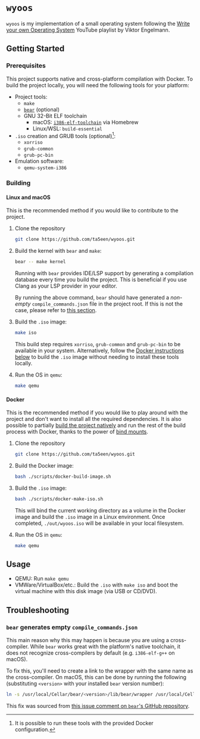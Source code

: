 # `wyoos`

`wyoos` is my implementation of a small operating system following the [Write
your own Operating System][wyoos-yt-playlist] YouTube playlist by Viktor
Engelmann.

## Getting Started

### Prerequisites

This project supports native and cross-platform compilation with Docker. To
build the project locally, you will need the following tools for your platform:

- Project tools:
  - `make`
  - [`bear`][bear-gh] (optional)
  - GNU 32-Bit ELF toolchain
    - macOS: [`i386-elf-toolchain`][i386-elf-toolchain] via Homebrew
    - Linux/WSL: `build-essential`
- `.iso` creation and GRUB tools (optional)[^1]:
  - `xorriso`
  - `grub-common`
  - `grub-pc-bin`
- Emulation software:
  - `qemu-system-i386`

[^1]: It is possible to run these tools with the provided Docker configuration.

### Building

#### Linux and macOS

This is the recommended method if you would like to contribute to the project.

1. Clone the repository

    ```sh
    git clone https://github.com/ta5een/wyoos.git
    ```

1. Build the kernel with `bear` and `make`:

    ```sh
    bear -- make kernel
    ```

    Running with `bear` provides IDE/LSP support by generating a compilation
    database every time you build the project. This is beneficial if you use
    Clang as your LSP provider in your editor.

    By running the above command, `bear` should have generated a *non-empty*
    `compile_commands.json` file in the project root. If this is not the case,
    please refer to [this section](#bear-generates-empty-compile_commandsjson).

1. Build the `.iso` image:

    ```sh
    make iso
    ```

    This build step requires `xorriso`, `grub-common` and `grub-pc-bin` to be
    available in your system. Alternatively, follow the [Docker instructions
    below](#docker) to build the `.iso` image without needing to install these
    tools locally.

1. Run the OS in `qemu`:

    ```sh
    make qemu
    ```

#### Docker

This is the recommended method if you would like to play around with the
project and don't want to install all the required dependencies. It is also
possible to partially [build the project natively](#linux-and-macos) and run
the rest of the build process with Docker, thanks to the power of [bind
mounts][docker-bind-mounts].

1. Clone the repository

    ```sh
    git clone https://github.com/ta5een/wyoos.git
    ```

1. Build the Docker image:

    ```sh
    bash ./scripts/docker-build-image.sh
    ```

1. Build the `.iso` image:

    ```sh
    bash ./scripts/docker-make-iso.sh
    ```

    This will bind the current working directory as a volume in the Docker
    image and build the `.iso` image in a Linux environment. Once completed,
    `./out/wyoos.iso` will be available in your local filesystem.

1. Run the OS in `qemu`:

    ```sh
    make qemu
    ```

## Usage

- QEMU: Run `make qemu`
- VMWare/VirtualBox/etc.: Build the `.iso` with `make iso` and boot the virtual
  machine with this disk image (via USB or CD/DVD).

## Troubleshooting

### `bear` generates empty `compile_commands.json`

This main reason why this may happen is because you are using a cross-compiler.
While `bear` works great with the platform's native toolchain, it does not
recognize cross-compilers by default (e.g. `i386-elf-g++` on macOS).

To fix this, you'll need to create a link to the wrapper with the same name as
the cross-compiler. On macOS, this can be done by running the following
(substituting `<version>` with your installed `bear` version number):

```sh
ln -s /usr/local/Cellar/bear/<version>/lib/bear/wrapper /usr/local/Cellar/bear/<version>/lib/bear/wrapper.d/i386-elf-g++
```

This fix was sourced from [this issue comment on `bear`'s GitHub repository][bear-gh-issue-comment].

[bear-gh-issue-comment]: https://github.com/rizsotto/Bear/issues/561#issuecomment-1921214908
[bear-gh]: https://github.com/rizsotto/Bear
[docker-bind-mounts]: https://docs.docker.com/storage/bind-mounts/
[i386-elf-toolchain]: https://github.com/nativeos/homebrew-i386-elf-toolchain
[wyoos-yt-playlist]: https://www.youtube.com/playlist?list=PLHh55M_Kq4OApWScZyPl5HhgsTJS9MZ6M
